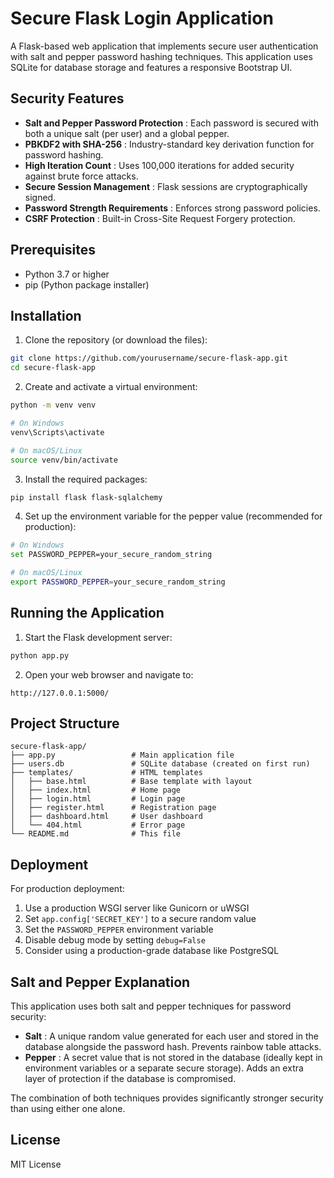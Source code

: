# Secure Flask Login Application

A Flask-based web application that implements secure user authentication with salt and pepper password hashing techniques. This application uses SQLite for database storage and features a responsive Bootstrap UI.

## Security Features

* **Salt and Pepper Password Protection** : Each password is secured with both a unique salt (per user) and a global pepper.
* **PBKDF2 with SHA-256** : Industry-standard key derivation function for password hashing.
* **High Iteration Count** : Uses 100,000 iterations for added security against brute force attacks.
* **Secure Session Management** : Flask sessions are cryptographically signed.
* **Password Strength Requirements** : Enforces strong password policies.
* **CSRF Protection** : Built-in Cross-Site Request Forgery protection.

## Prerequisites

* Python 3.7 or higher
* pip (Python package installer)

## Installation

1. Clone the repository (or download the files):

```bash
git clone https://github.com/yourusername/secure-flask-app.git
cd secure-flask-app
```

2. Create and activate a virtual environment:

```bash
python -m venv venv

# On Windows
venv\Scripts\activate

# On macOS/Linux
source venv/bin/activate
```

3. Install the required packages:

```bash
pip install flask flask-sqlalchemy
```

4. Set up the environment variable for the pepper value (recommended for production):

```bash
# On Windows
set PASSWORD_PEPPER=your_secure_random_string

# On macOS/Linux
export PASSWORD_PEPPER=your_secure_random_string
```

## Running the Application

1. Start the Flask development server:

```bash
python app.py
```

2. Open your web browser and navigate to:

```
http://127.0.0.1:5000/
```

## Project Structure

```
secure-flask-app/
├── app.py                 # Main application file
├── users.db               # SQLite database (created on first run)
├── templates/             # HTML templates
│   ├── base.html          # Base template with layout
│   ├── index.html         # Home page
│   ├── login.html         # Login page
│   ├── register.html      # Registration page
│   ├── dashboard.html     # User dashboard
│   └── 404.html           # Error page
└── README.md              # This file
```

## Deployment

For production deployment:

1. Use a production WSGI server like Gunicorn or uWSGI
2. Set `app.config['SECRET_KEY']` to a secure random value
3. Set the `PASSWORD_PEPPER` environment variable
4. Disable debug mode by setting `debug=False`
5. Consider using a production-grade database like PostgreSQL

## Salt and Pepper Explanation

This application uses both salt and pepper techniques for password security:

* **Salt** : A unique random value generated for each user and stored in the database alongside the password hash. Prevents rainbow table attacks.
* **Pepper** : A secret value that is not stored in the database (ideally kept in environment variables or a separate secure storage). Adds an extra layer of protection if the database is compromised.

The combination of both techniques provides significantly stronger security than using either one alone.

## License

MIT License
